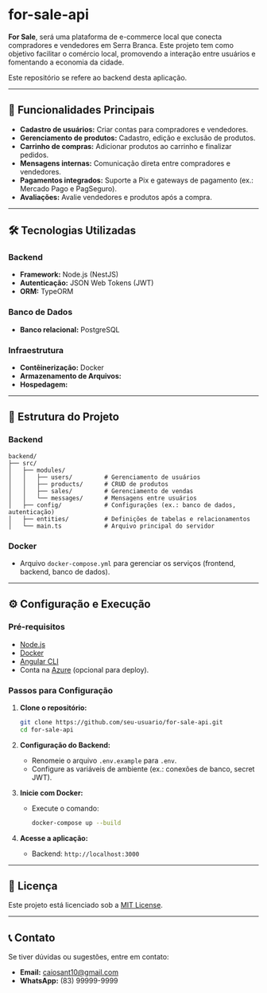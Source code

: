 # for-sale-api

**For Sale**, será uma plataforma de e-commerce local que conecta compradores e vendedores em Serra Branca. Este projeto tem como objetivo facilitar o comércio local, promovendo a interação entre usuários e fomentando a economia da cidade.

Este repositório se refere ao backend desta aplicação.

---

## 🚀 Funcionalidades Principais
- **Cadastro de usuários:** Criar contas para compradores e vendedores.
- **Gerenciamento de produtos:** Cadastro, edição e exclusão de produtos.
- **Carrinho de compras:** Adicionar produtos ao carrinho e finalizar pedidos.
- **Mensagens internas:** Comunicação direta entre compradores e vendedores.
- **Pagamentos integrados:** Suporte a Pix e gateways de pagamento (ex.: Mercado Pago e PagSeguro).
- **Avaliações:** Avalie vendedores e produtos após a compra.

---

## 🛠️ Tecnologias Utilizadas

### Backend
- **Framework:** Node.js (NestJS)
- **Autenticação:** JSON Web Tokens (JWT)
- **ORM:** TypeORM

### Banco de Dados
- **Banco relacional:** PostgreSQL

### Infraestrutura
- **Contêinerização:** Docker
- **Armazenamento de Arquivos:** 
- **Hospedagem:** 

---

## 📂 Estrutura do Projeto

### Backend
```
backend/
├── src/
│   ├── modules/
│   │   ├── users/         # Gerenciamento de usuários
│   │   ├── products/      # CRUD de produtos
│   │   ├── sales/         # Gerenciamento de vendas
│   │   └── messages/      # Mensagens entre usuários
│   ├── config/            # Configurações (ex.: banco de dados, autenticação)
│   ├── entities/          # Definições de tabelas e relacionamentos
│   └── main.ts            # Arquivo principal do servidor
```

### Docker
- Arquivo `docker-compose.yml` para gerenciar os serviços (frontend, backend, banco de dados).

---

## ⚙️ Configuração e Execução

### Pré-requisitos
- [Node.js](https://nodejs.org/)
- [Docker](https://www.docker.com/)
- [Angular CLI](https://angular.io/cli)
- Conta na [Azure](https://azure.microsoft.com/) (opcional para deploy).

### Passos para Configuração

1. **Clone o repositório:**
   ```bash
   git clone https://github.com/seu-usuario/for-sale-api.git
   cd for-sale-api
   ```

2. **Configuração do Backend:**
   - Renomeie o arquivo `.env.example` para `.env`.
   - Configure as variáveis de ambiente (ex.: conexões de banco, secret JWT).

4. **Inicie com Docker:**
   - Execute o comando:
     ```bash
     docker-compose up --build
     ```

5. **Acesse a aplicação:**
   - Backend: `http://localhost:3000`

---

## 📄 Licença
Este projeto está licenciado sob a [MIT License](LICENSE).

---

## 📞 Contato
Se tiver dúvidas ou sugestões, entre em contato:
- **Email:** caiosant10@gmail.com
- **WhatsApp:** (83) 99999-9999

